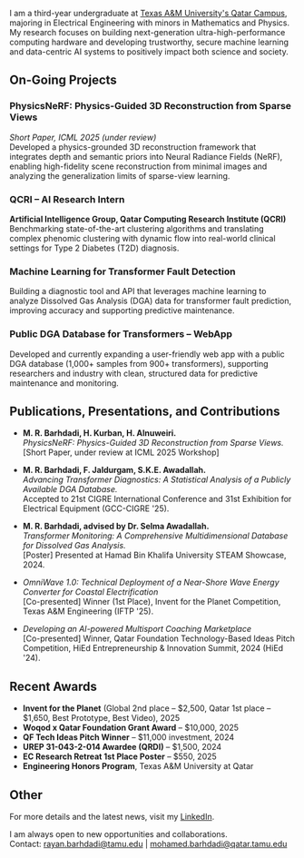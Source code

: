 I am a third-year undergraduate at [Texas A&M University's Qatar Campus](https://www.qatar.tamu.edu/), majoring in Electrical Engineering with minors in Mathematics and Physics. My research focuses on building next-generation ultra-high-performance computing hardware and developing trustworthy, secure machine learning and data-centric AI systems to positively impact both science and society.

## On-Going Projects

### PhysicsNeRF: Physics-Guided 3D Reconstruction from Sparse Views
*Short Paper, ICML 2025 (under review)*  
Developed a physics-grounded 3D reconstruction framework that integrates depth and semantic priors into Neural Radiance Fields (NeRF), enabling high-fidelity scene reconstruction from minimal images and analyzing the generalization limits of sparse-view learning.

### QCRI – AI Research Intern
**Artificial Intelligence Group, Qatar Computing Research Institute (QCRI)**  
Benchmarking state-of-the-art clustering algorithms and translating complex phenomic clustering with dynamic flow into real-world clinical settings for Type 2 Diabetes (T2D) diagnosis.

### Machine Learning for Transformer Fault Detection
Building a diagnostic tool and API that leverages machine learning to analyze Dissolved Gas Analysis (DGA) data for transformer fault prediction, improving accuracy and supporting predictive maintenance.

### Public DGA Database for Transformers – WebApp
Developed and currently expanding a user-friendly web app with a public DGA database (1,000+ samples from 900+ transformers), supporting researchers and industry with clean, structured data for predictive maintenance and monitoring.

## Publications, Presentations, and Contributions

- **M. R. Barhdadi, H. Kurban, H. Alnuweiri.**  
  *PhysicsNeRF: Physics-Guided 3D Reconstruction from Sparse Views.*  
  [Short Paper, under review at ICML 2025 Workshop]

- **M. R. Barhdadi, F. Jaldurgam, S.K.E. Awadallah.**  
  *Advancing Transformer Diagnostics: A Statistical Analysis of a Publicly Available DGA Database.*  
  Accepted to 21st CIGRE International Conference and 31st Exhibition for Electrical Equipment (GCC-CIGRE '25).

- **M. R. Barhdadi, advised by Dr. Selma Awadallah.**  
  *Transformer Monitoring: A Comprehensive Multidimensional Database for Dissolved Gas Analysis.*  
  [Poster] Presented at Hamad Bin Khalifa University STEAM Showcase, 2024.

- *OmniWave 1.0: Technical Deployment of a Near-Shore Wave Energy Converter for Coastal Electrification*  
  [Co-presented] Winner (1st Place), Invent for the Planet Competition, Texas A&M Engineering (IFTP '25).

- *Developing an AI-powered Multisport Coaching Marketplace*  
  [Co-presented] Winner, Qatar Foundation Technology-Based Ideas Pitch Competition, HiEd Entrepreneurship & Innovation Summit, 2024 (HiEd '24).

## Recent Awards

- **Invent for the Planet** (Global 2nd place – $2,500, Qatar 1st place – $1,650, Best Prototype, Best Video), 2025
- **Woqod x Qatar Foundation Grant Award** – $10,000, 2025
- **QF Tech Ideas Pitch Winner** – $11,000 investment, 2024
- **UREP 31-043-2-014 Awardee (QRDI)** – $1,500, 2024
- **EC Research Retreat 1st Place Poster** – $550, 2025
- **Engineering Honors Program**, Texas A&M University at Qatar

## Other

For more details and the latest news, visit my [LinkedIn](https://www.linkedin.com/in/rayanbarhdadi/).

I am always open to new opportunities and collaborations.  
Contact: [rayan.barhdadi@tamu.edu](mailto:rayan.barhdadi@tamu.edu) | [mohamed.barhdadi@qatar.tamu.edu](mailto:mohamed.barhdadi@qatar.tamu.edu)
